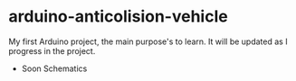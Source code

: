 # arduino-anticolision-vehicle

My first Arduino project, the main purpose's to learn. It will be updated as I progress in the project.

- Soon Schematics
